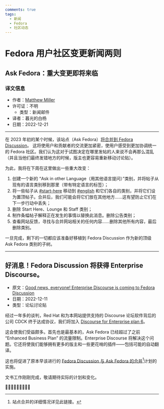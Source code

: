 ```yaml
---
comments: true
tags:
  - 新闻
  - Fedora
  - 社区动态
---
```


# Fedora 用户社区变更新闻两则

## Ask Fedora：重大变更即将来临

### 译文信息

- 作者：[Matthew Miller](https://ask.fedoraproject.org/u/mattdm)
- 许可证：不明
    - 类型：新闻邮件  
- 译者：暮光的白杨
- 日期：2022-12-21

----

在 2023 年初的某个时候，该站点（Ask Fedora）[将合并到 Fedora Discussion](https://ask.fedoraproject.org/t/site-merge-into-fedora-discussion-coming-soon-for-real/27622)。 这将使用户和贡献者的交流更加紧密，使用户感受到更加协调统一的 Fedora 社区。我们认为这对于试图决定在哪里发帖的人来说不会再那么混乱（并且当他们最终发错地方的时候，版主也更容易重新移动讨论贴）。

为此，我将在下周在这里做出一些重大改变：

1. 创建一个新的 “Ask in other Language（用其他语言提问）”类别，并将帖子从现有的语言类别移到那里（带有特定语言的标签）；
2. 将一些帖子从 [#start-here](https://ask.fedoraproject.org/c/start-here/96) 移动到 [#english](https://ask.fedoraproject.org/c/english/97) 和它们各自的类别，并将它们设为置顶帖子。合并后，我们可能会将它们放在其他地方……这有望防止它们在下一步行动中丢失；
3. 删除 Start Here、Lounge 和 Staff 类别；
4. 制作条幅帖子解释正在发生的事情以替换此消息。删除公告类别；
5. 查看网站反馈，寻找与合并网站相关的任何内容……删除其他所有内容，最后删除类别。

一旦完成，剩下的一切都应该准备好移植到 Fedora Discussion 作为新的顶级 Ask Fedora 类别的子树。

----

## 好消息！Fedora Discussion 将获得 Enterprise Discourse。

- 原文：[Good news, everyone! Enterprise Discourse is coming to Fedora Discussion](https://discussion.fedoraproject.org/t/good-news-everyone-enterprise-discourse-is-coming-to-fedora-discussion/44738/1)
- 日期：2022-12-11
- 类型：论坛讨论贴

经过一年多的谈判，Red Hat 和为本网站提供支持的 Discourse 论坛软件背后的公司 CDCK 终于达成协议，我们将加入 [Discourse for Enterprise plan 6](https://www.discourse.org/enterprise)。

这会使我们受益颇多。首先也是最基本的，Ask Fedora 已经超过了之前 “Enhanced Business Plan” 的流量限制。Enterprise Discourse 将解决这个问题。它还将使我们能够拥有更多的版主和一些更花哨的插件——包括可能的自动翻译。

这也将促进了原本早该进行的 [Fedora Discussion 与 Ask Fedora 的合并](https://ask.fedoraproject.org/t/considering-a-merge-into-discussion-fedoraproject-org/18941)[^1]计划的实施。

文书工作刚刚完成，敬请期待实际的计划和变化。

🎉🎉🎉🎉🎉🎉🎉🎉🎉

[^1]: 站点合并的详细情况详见此链接。